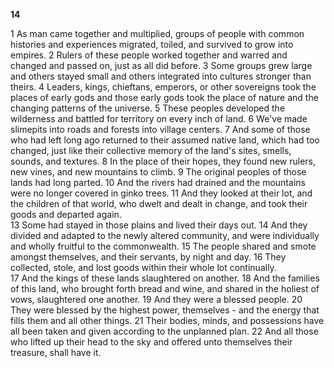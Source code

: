 **14**

1 As man came together and multiplied, groups of people with common histories and experiences migrated, toiled, and survived to grow into empires. 2 Rulers of these people worked together and warred and changed and passed on, just as all did before. 3 Some groups grew large and others stayed small and others integrated into cultures stronger than theirs. 4 Leaders, kings, chieftans, emperors, or other sovereigns took the places of early gods and those early gods took the place of nature and the changing patterns of the universe. 5 These peoples developed the wilderness and battled for territory on every inch of land. 6 We've made slimepits into roads and forests into village centers. 7 And some of those who had left long ago returned to their assumed native land, which had too changed, just like their collective memory of the land's sites, smells, sounds, and textures. 8 In the place of their hopes, they found new rulers, new vines, and new mountains to climb. 9 The original peoples of those lands had long parted. 10 And the rivers had drained and the mountains were no longer covered in ginko trees. 11 And they looked at their lot, and the children of that world, who dwelt and dealt in change, and took their goods and departed again.  
13 Some had stayed in those plains and lived their days out. 14 And they divided and adapted to the newly altered community, and were individually and wholly fruitful to the commonwealth. 15 The people shared and smote amongst themselves, and their servants, by night and day. 16 They collected, stole, and lost goods within their whole lot continually.  
17 And the kings of these lands slaughtered on another. 18 And the families of this land, who brought forth bread and wine, and shared in the holiest of vows, slaughtered one another. 19 And they were a blessed people. 20 They were blessed by the highest power, themselves - and the energy that fills them and all other things. 21 Their bodies, minds, and possessions have all been taken and given according to the unplanned plan. 22 And all those who lifted up their head to the sky and offered unto themselves their treasure, shall have it. 
